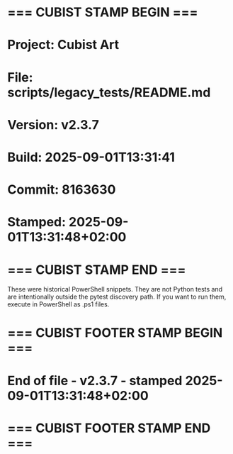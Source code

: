 # === CUBIST STAMP BEGIN ===
# Project: Cubist Art
# File: scripts/legacy_tests/README.md
# Version: v2.3.7
# Build: 2025-09-01T13:31:41
# Commit: 8163630
# Stamped: 2025-09-01T13:31:48+02:00
# === CUBIST STAMP END ===
﻿These were historical PowerShell snippets. They are not Python tests and
are intentionally outside the pytest discovery path. If you want to run them,
execute in PowerShell as .ps1 files.



# === CUBIST FOOTER STAMP BEGIN ===
# End of file - v2.3.7 - stamped 2025-09-01T13:31:48+02:00
# === CUBIST FOOTER STAMP END ===
